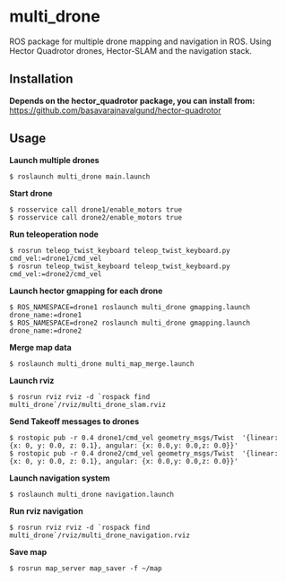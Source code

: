 # multi_drone

ROS package for multiple drone mapping and navigation in ROS.
Using Hector Quadrotor drones, Hector-SLAM and the navigation stack.

## Installation

**Depends on the hector_quadrotor package, you can install from:**
https://github.com/basavarajnavalgund/hector-quadrotor

## Usage

**Launch multiple drones**
```
$ roslaunch multi_drone main.launch
```

**Start drone**
```
$ rosservice call drone1/enable_motors true
$ rosservice call drone2/enable_motors true
```

**Run teleoperation node**
```
$ rosrun teleop_twist_keyboard teleop_twist_keyboard.py cmd_vel:=drone1/cmd_vel
$ rosrun teleop_twist_keyboard teleop_twist_keyboard.py cmd_vel:=drone2/cmd_vel
```

**Launch hector gmapping for each drone**
```
$ ROS_NAMESPACE=drone1 roslaunch multi_drone gmapping.launch drone_name:=drone1
$ ROS_NAMESPACE=drone2 roslaunch multi_drone gmapping.launch drone_name:=drone2
```

**Merge map data**
```
$ roslaunch multi_drone multi_map_merge.launch
```

**Launch rviz**
```
$ rosrun rviz rviz -d `rospack find multi_drone`/rviz/multi_drone_slam.rviz
```

**Send Takeoff messages to drones**
```
$ rostopic pub -r 0.4 drone1/cmd_vel geometry_msgs/Twist  '{linear:  {x: 0, y: 0.0, z: 0.1}, angular: {x: 0.0,y: 0.0,z: 0.0}}'
$ rostopic pub -r 0.4 drone2/cmd_vel geometry_msgs/Twist  '{linear:  {x: 0, y: 0.0, z: 0.1}, angular: {x: 0.0,y: 0.0,z: 0.0}}'
```

**Launch navigation system**
```
$ roslaunch multi_drone navigation.launch
```

**Run rviz navigation**
```
$ rosrun rviz rviz -d `rospack find multi_drone`/rviz/multi_drone_navigation.rviz
```

**Save map**
```
$ rosrun map_server map_saver -f ~/map
```
